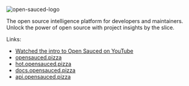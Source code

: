 ![open-sauced-logo](https://user-images.githubusercontent.com/5713670/189433649-c92cadcc-4c63-4cb9-85a3-b249e45dd28d.png)

The open source intelligence platform for developers and maintainers. Unlock the power of open source with project insights by the slice.

Links:
- [Watched the intro to Open Sauced on YouTube](https://www.youtube.com/watch?v=CKbTdYZAvSM&list=PLHyZ0Wz_A44XSYlBAfO2nBqoYaJJ5fdu5)
- [opensauced.pizza](https://opensauced.pizza)
- [hot.opensauced.pizza](https://hot.opensauced.pizza)
- [docs.opensauced.pizza](https://docs.opensauced.pizza)
- [api.opensauced.pizza](https://api.opensauced.pizza)
